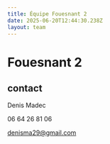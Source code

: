 ```yaml
---
title: Équipe Fouesnant 2
date: 2025-06-20T12:44:30.238Z
layout: team
---
```


# Fouesnant 2



## contact 

Denis Madec

06 64 26 81 06

denisma29@gmail.com


